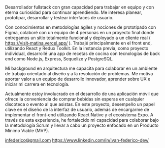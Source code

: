 Desarrollador fullstack con gran capacidad para trabajar en equipo y con eterna curiosidad para continuar aprendiendo. Me interesa planear, prototipar, desarrollar y testear interfaces de usuario.

Con conocimientos en metodologías ágiles y nociones de prototipado con Figma, colaboré con un equipo de 4 personas en un proyecto final donde entregamos un sitio totalmente funcional y deployado a un cliente real ( https://visit-matina.vercel.app/ ). Trabajé principalmente en el front end, utilizando React y Redux Toolkit. En la instancia previa, como proyecto individual, desarrollé una app de recetas de cocina con tecnologías de back end como Node.js, Express, Sequelize y PostgreSQL. 

Mi background en arquitectura me capacita para colaborar en un ambiente de trabajo orientado al diseño y a la resolución de problemas. Me motiva aportar valor a un equipo de desarrollo innovador, aprender sobre UX e iniciar mi carrera en tecnología.

Actualmente estoy involucrado en el desarrollo de una aplicación móvil que ofrece la conveniencia de comprar bebidas sin esperas en cualquier discoteca o evento al que asistas. En este proyecto, desempeño un papel clave en el diseño de la interfaz de usuario, además de encargarme de implementar el front-end utilizando React Native y el ecosistema Expo. A través de esta experiencia, he fortalecido mi capacidad para colaborar bajo la metodología Scrum y llevar a cabo un proyecto enfocado en un Producto Mínimo Viable (MVP).

infederico@gmail.com
https://www.linkedin.com/in/ivan-federico-dev/
